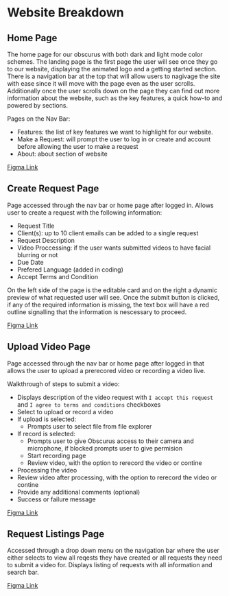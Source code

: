 # Website Breakdown
## Home Page
The home page for our obscurus with both dark and light mode color schemes. The landing page is the first page the user will see once they go to our website, displaying the animated logo and a getting started section. There is a navigation bar at the top that will allow users to nagivage the site with ease since it will move with the page even as the user scrolls. Additionally once the user scrolls down on the page they can find out more information about the website, such as the key features, a quick how-to and powered by sections.

Pages on the Nav Bar:
- Features: the list of key features we want to highlight for our website.
- Make a Request: will prompt the user to log in or create and account before allowing the user to make a request
- About: about section of website

[Figma Link](https://www.figma.com/file/EylIoScracFu8PrUmZP2nF/Home-Page?type=design&mode=design&t=nHHYTxyuNgzMtBmc-0)

## Create Request Page
Page accessed through the nav bar or home page after logged in. Allows user to create a request with the following information: 
- Request Title
- Client(s): up to 10 client emails can be added to a single request
- Request Description
- Video Proccessing: if the user wants submitted videos to have facial blurring or not
- Due Date
- Prefered Language (added in coding)
- Accept Terms and Condition

On the left side of the page is the editable card and on the right a dynamic preview of what requested user will see. Once the submit button is clicked, if any of the required information is missing, the text box will have a red outline signalling that the information is nescessary to proceed.

[Figma Link](https://www.figma.com/file/tpXy3TUeuksgePgUTgjeMN/Request-Page?type=design&node-id=0-1&mode=design&t=lfAx2CdPnpiqZWQs-0)

## Upload Video Page
Page accessed through the nav bar or home page after logged in that allows the user to upload a prerecored video or recording a video live.

Walkthrough of steps to submit a video:
- Displays description of the video request with `I accept this request` and `I agree to terms and conditions` checkboxes
- Select to upload or record a video
- If upload is selected: 
    - Prompts user to select file from file explorer 
- If record is selected:
    - Prompts user to give Obscurus access to their camera and microphone, if blocked prompts user to give permision
    - Start recording page
    - Review video, with the option to rerecord the video or contine
- Processing the video
- Review video after processing, with the option to rerecord the video or contine
- Provide any additional comments (optional)
- Success or failure message

[Figma Link](https://www.figma.com/file/tpXy3TUeuksgePgUTgjeMN/Request-Page?type=design&node-id=0-1&mode=design&t=lfAx2CdPnpiqZWQs-0)

## Request Listings Page
Accessed through a drop down menu on the navigation bar where the user either selects to view all reqests they have created or all requests they need to submit a video for. Displays listing of requests with all information and search bar. 

[Figma Link](https://www.figma.com/file/53B85ff7eTiKnoamYX3Wec/Request-Listing-Page?type=design&node-id=0-1&mode=design&t=nHHYTxyuNgzMtBmc-0)